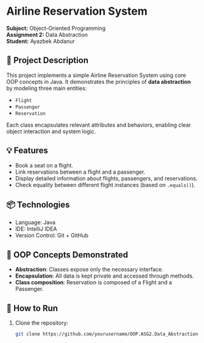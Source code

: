 # Airline Reservation System

**Subject:** Object-Oriented Programming  
**Assignment 2:** Data Abstraction  
**Student:** Ayazbek Abdanur

## 📌 Project Description

This project implements a simple Airline Reservation System using core OOP concepts in Java. It demonstrates the principles of **data abstraction** by modeling three main entities:
- `Flight`
- `Passenger`
- `Reservation`

Each class encapsulates relevant attributes and behaviors, enabling clear object interaction and system logic.

## 💡 Features

- Book a seat on a flight.
- Link reservations between a flight and a passenger.
- Display detailed information about flights, passengers, and reservations.
- Check equality between different flight instances (based on `.equals()`).

## 📦 Technologies

- Language: Java
- IDE: IntelliJ IDEA
- Version Control: Git + GitHub

## 🧠 OOP Concepts Demonstrated

- **Abstraction**: Classes expose only the necessary interface.
- **Encapsulation**: All data is kept private and accessed through methods.
- **Class composition**: Reservation is composed of a Flight and a Passenger.

## 🚀 How to Run

1. Clone the repository:
   ```bash
   git clone https://github.com/yourusername/OOP.ASG2.Data_Abstraction.git
